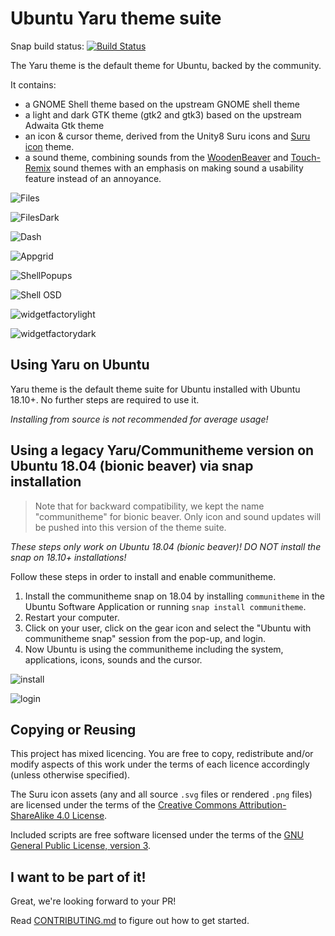 # Ubuntu Yaru theme suite

Snap build status: [![Build Status](https://travis-ci.org/ubuntu/yaru.svg?branch=master)](https://travis-ci.org/ubuntu/yaru)

The Yaru theme is the default theme for Ubuntu, backed by the community.

It contains:
 * a GNOME Shell theme based on the upstream GNOME shell theme
 * a light and dark GTK theme (gtk2 and gtk3) based on the upstream Adwaita Gtk theme
 * an icon & cursor theme, derived from the Unity8 Suru icons and [Suru icon](https://snwh.org/suru) theme.
 * a sound theme, combining sounds from the [WoodenBeaver](https://github.com/madsrh/WoodenBeaver) and [Touch-Remix](https://github.com/madsrh/TouchRemix) sound themes with an emphasis on making sound a usability feature instead of an annoyance.

![Files](https://i.imgur.com/Z2rJUjN.png)

![FilesDark](https://i.imgur.com/6jE83Uc.png)

![Dash](https://i.imgur.com/clAKaoi.png)

![Appgrid](https://i.imgur.com/SYiF2Sc.png)

![ShellPopups](https://i.imgur.com/lYdieEX.png)

![Shell OSD](https://i.imgur.com/K3KRgzz.png)

![widgetfactorylight](https://i.imgur.com/ZgT7rtu.png)

![widgetfactorydark](https://i.imgur.com/5VG9wGB.png)


## Using Yaru on Ubuntu

Yaru theme is the default theme suite for Ubuntu installed with Ubuntu 18.10+. No further steps are required to use it.

*Installing from source is not recommended for average usage!*


## Using a legacy Yaru/Communitheme version on Ubuntu 18.04 (bionic beaver) via snap installation

> Note that for backward compatibility, we kept the name "communitheme" for bionic beaver. Only icon and sound updates will be pushed into this version of the theme suite.

*These steps only work on Ubuntu 18.04 (bionic beaver)! DO NOT install the snap on 18.10+ installations!*

Follow these steps in order to install and enable communitheme.

1. Install the communitheme snap on 18.04 by installing `communitheme` in the Ubuntu Software Application or running `snap install communitheme`.
2. Restart your computer.
4. Click on your user, click on the gear icon and select the "Ubuntu with communitheme snap" session from the pop-up, and login.
3. Now Ubuntu is using the communitheme including the system, applications, icons, sounds and the cursor.

![install](https://i.imgur.com/Vykmt6N.gif)

![login](https://i.imgur.com/1boZU4F.gif)

## Copying or Reusing

This project has mixed licencing. You are free to copy, redistribute and/or modify aspects of this work under the terms of each licence accordingly (unless otherwise specified).

The Suru icon assets (any and all source `.svg` files or rendered `.png` files) are licensed under the terms of the [Creative Commons Attribution-ShareAlike 4.0 License](https://creativecommons.org/licenses/by-sa/4.0/).

Included scripts are free software licensed under the terms of the [GNU General Public License, version 3](https://www.gnu.org/licenses/gpl-3.0.txt).

## I want to be part of it!

Great, we're looking forward to your PR!

Read [CONTRIBUTING.md](./CONTRIBUTING.md) to figure out how to get started.
